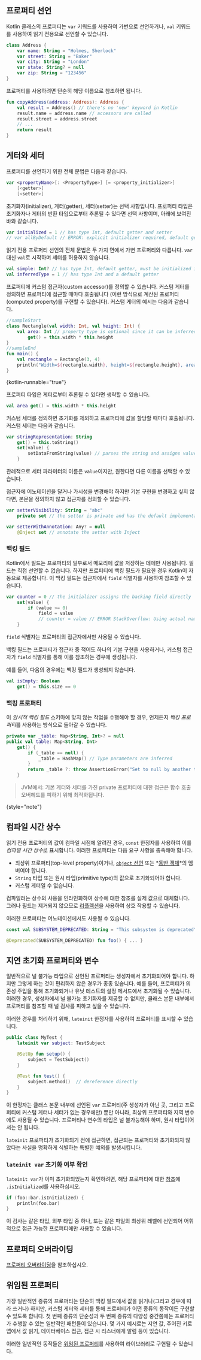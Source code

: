 [//]: # (title: 프로퍼티)

## 프로퍼티 선언

Kotlin 클래스의 프로퍼티는 `var` 키워드를 사용하여 가변으로 선언하거나, `val` 키워드를 사용하여 읽기 전용으로 선언할 수 있습니다.

```kotlin
class Address {
    var name: String = "Holmes, Sherlock"
    var street: String = "Baker"
    var city: String = "London"
    var state: String? = null
    var zip: String = "123456"
}
```

프로퍼티를 사용하려면 단순히 해당 이름으로 참조하면 됩니다.

```kotlin
fun copyAddress(address: Address): Address {
    val result = Address() // there's no 'new' keyword in Kotlin
    result.name = address.name // accessors are called
    result.street = address.street
    // ...
    return result
}
```

## 게터와 세터

프로퍼티를 선언하기 위한 전체 문법은 다음과 같습니다.

```kotlin
var <propertyName>[: <PropertyType>] [= <property_initializer>]
    [<getter>]
    [<setter>]
```

초기화자(initializer), 게터(getter), 세터(setter)는 선택 사항입니다. 프로퍼티 타입은 초기화자나 게터의 반환 타입으로부터 추론될 수 있다면 선택 사항이며, 아래에 보여진 바와 같습니다.

```kotlin
var initialized = 1 // has type Int, default getter and setter
// var allByDefault // ERROR: explicit initializer required, default getter and setter implied
```

읽기 전용 프로퍼티 선언의 전체 문법은 두 가지 면에서 가변 프로퍼티와 다릅니다. `var` 대신 `val`로 시작하며 세터를 허용하지 않습니다.

```kotlin
val simple: Int? // has type Int, default getter, must be initialized in constructor
val inferredType = 1 // has type Int and a default getter
```

프로퍼티에 커스텀 접근자(custom accessor)를 정의할 수 있습니다. 커스텀 게터를 정의하면 프로퍼티에 접근할 때마다 호출됩니다 (이런 방식으로 계산된 프로퍼티(computed property)를 구현할 수 있습니다). 커스텀 게터의 예시는 다음과 같습니다.

```kotlin
//sampleStart
class Rectangle(val width: Int, val height: Int) {
    val area: Int // property type is optional since it can be inferred from the getter's return type
        get() = this.width * this.height
}
//sampleEnd
fun main() {
    val rectangle = Rectangle(3, 4)
    println("Width=${rectangle.width}, height=${rectangle.height}, area=${rectangle.area}")
}
```
{kotlin-runnable="true"}

프로퍼티 타입은 게터로부터 추론될 수 있다면 생략할 수 있습니다.

```kotlin
val area get() = this.width * this.height
```

커스텀 세터를 정의하면 초기화를 제외하고 프로퍼티에 값을 할당할 때마다 호출됩니다. 커스텀 세터는 다음과 같습니다.

```kotlin
var stringRepresentation: String
    get() = this.toString()
    set(value) {
        setDataFromString(value) // parses the string and assigns values to other properties
    }
```

관례적으로 세터 파라미터의 이름은 `value`이지만, 원한다면 다른 이름을 선택할 수 있습니다.

접근자에 어노테이션을 달거나 가시성을 변경해야 하지만 기본 구현을 변경하고 싶지 않다면, 본문을 정의하지 않고 접근자를 정의할 수 있습니다.

```kotlin
var setterVisibility: String = "abc"
    private set // the setter is private and has the default implementation

var setterWithAnnotation: Any? = null
    @Inject set // annotate the setter with Inject
```

### 백킹 필드

Kotlin에서 필드는 프로퍼티의 일부로서 메모리에 값을 저장하는 데에만 사용됩니다. 필드는 직접 선언할 수 없습니다. 하지만 프로퍼티에 백킹 필드가 필요한 경우 Kotlin이 자동으로 제공합니다. 이 백킹 필드는 접근자에서 `field` 식별자를 사용하여 참조할 수 있습니다.

```kotlin
var counter = 0 // the initializer assigns the backing field directly
    set(value) {
        if (value >= 0)
            field = value
            // counter = value // ERROR StackOverflow: Using actual name 'counter' would make setter recursive
    }
```

`field` 식별자는 프로퍼티의 접근자에서만 사용될 수 있습니다.

백킹 필드는 프로퍼티가 접근자 중 적어도 하나의 기본 구현을 사용하거나, 커스텀 접근자가 `field` 식별자를 통해 이를 참조하는 경우에 생성됩니다.

예를 들어, 다음의 경우에는 백킹 필드가 생성되지 않습니다.

```kotlin
val isEmpty: Boolean
    get() = this.size == 0
```

### 백킹 프로퍼티

이 *암시적 백킹 필드* 스키마에 맞지 않는 작업을 수행해야 할 경우, 언제든지 *백킹 프로퍼티*를 사용하는 방식으로 돌아갈 수 있습니다.

```kotlin
private var _table: Map<String, Int>? = null
public val table: Map<String, Int>
    get() {
        if (_table == null) {
            _table = HashMap() // Type parameters are inferred
        }
        return _table ?: throw AssertionError("Set to null by another thread")
    }
```

> JVM에서: 기본 게터와 세터를 가진 private 프로퍼티에 대한 접근은 함수 호출 오버헤드를 피하기 위해 최적화됩니다.
>
{style="note"}

## 컴파일 시간 상수

읽기 전용 프로퍼티의 값이 컴파일 시점에 알려진 경우, `const` 한정자를 사용하여 이를 *컴파일 시간 상수*로 표시합니다. 이러한 프로퍼티는 다음 요구 사항을 충족해야 합니다.

*   최상위 프로퍼티(top-level property)이거나, [`object` 선언](object-declarations.md#object-declarations-overview) 또는 *[동반 객체](object-declarations.md#companion-objects)*의 멤버여야 합니다.
*   `String` 타입 또는 원시 타입(primitive type)의 값으로 초기화되어야 합니다.
*   커스텀 게터일 수 없습니다.

컴파일러는 상수의 사용을 인라인화하여 상수에 대한 참조를 실제 값으로 대체합니다. 그러나 필드는 제거되지 않으므로 [리플렉션](reflection.md)을 사용하여 상호 작용할 수 있습니다.

이러한 프로퍼티는 어노테이션에서도 사용될 수 있습니다.

```kotlin
const val SUBSYSTEM_DEPRECATED: String = "This subsystem is deprecated"

@Deprecated(SUBSYSTEM_DEPRECATED) fun foo() { ... }
```

## 지연 초기화 프로퍼티와 변수

일반적으로 널 불가능 타입으로 선언된 프로퍼티는 생성자에서 초기화되어야 합니다. 하지만 그렇게 하는 것이 편리하지 않은 경우가 종종 있습니다. 예를 들어, 프로퍼티가 의존성 주입을 통해 초기화되거나 유닛 테스트의 설정 메서드에서 초기화될 수 있습니다. 이러한 경우, 생성자에서 널 불가능 초기화자를 제공할 수 없지만, 클래스 본문 내부에서 프로퍼티를 참조할 때 널 검사를 피하고 싶을 수 있습니다.

이러한 경우를 처리하기 위해, `lateinit` 한정자를 사용하여 프로퍼티를 표시할 수 있습니다.

```kotlin
public class MyTest {
    lateinit var subject: TestSubject

    @SetUp fun setup() {
        subject = TestSubject()
    }

    @Test fun test() {
        subject.method()  // dereference directly
    }
}
```

이 한정자는 클래스 본문 내부에 선언된 `var` 프로퍼티(주 생성자가 아닌 곳, 그리고 프로퍼티에 커스텀 게터나 세터가 없는 경우에만) 뿐만 아니라, 최상위 프로퍼티와 지역 변수에도 사용될 수 있습니다. 프로퍼티나 변수의 타입은 널 불가능해야 하며, 원시 타입이어서는 안 됩니다.

`lateinit` 프로퍼티가 초기화되기 전에 접근하면, 접근되는 프로퍼티와 초기화되지 않았다는 사실을 명확하게 식별하는 특별한 예외를 발생시킵니다.

### `lateinit var` 초기화 여부 확인

`lateinit var`가 이미 초기화되었는지 확인하려면, 해당 프로퍼티에 대한 [참조](reflection.md#property-references)에 `.isInitialized`를 사용하십시오.

```kotlin
if (foo::bar.isInitialized) {
    println(foo.bar)
}
```

이 검사는 같은 타입, 외부 타입 중 하나, 또는 같은 파일의 최상위 레벨에 선언되어 어휘적으로 접근 가능한 프로퍼티에만 사용할 수 있습니다.

## 프로퍼티 오버라이딩

[프로퍼티 오버라이딩](inheritance.md#overriding-properties)을 참조하십시오.

## 위임된 프로퍼티

가장 일반적인 종류의 프로퍼티는 단순히 백킹 필드에서 값을 읽거나(그리고 경우에 따라 쓰거나) 하지만, 커스텀 게터와 세터를 통해 프로퍼티가 어떤 종류의 동작이든 구현할 수 있도록 합니다. 첫 번째 종류의 단순성과 두 번째 종류의 다양성 중간쯤에는 프로퍼티가 수행할 수 있는 일반적인 패턴들이 있습니다. 몇 가지 예시로는 지연 값, 주어진 키로 맵에서 값 읽기, 데이터베이스 접근, 접근 시 리스너에게 알림 등이 있습니다.

이러한 일반적인 동작들은 [위임된 프로퍼티](delegated-properties.md)를 사용하여 라이브러리로 구현될 수 있습니다.